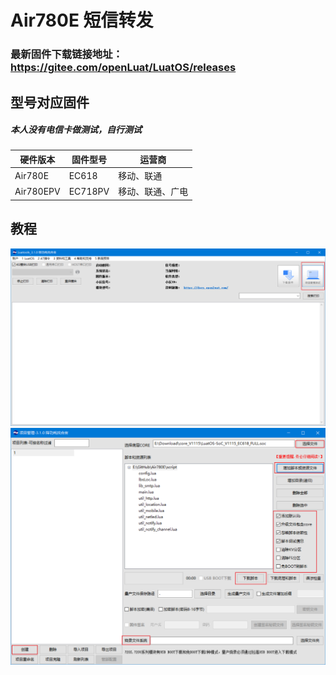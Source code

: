 # Air780E 短信转发
### 最新固件下载链接地址：https://gitee.com/openLuat/LuatOS/releases
## 型号对应固件
##### 本人没有电信卡做测试，自行测试
|硬件版本|固件型号|运营商|
|--------|------- |-------|
|Air780E|EC618|移动、联通|
|Air780EPV|EC718PV|移动、联通、广电|
## 教程
![image](https://github.com/KPI0/Air780E/blob/main/picture/1.png)
![image](https://github.com/KPI0/Air780E/blob/main/picture/2.png)
